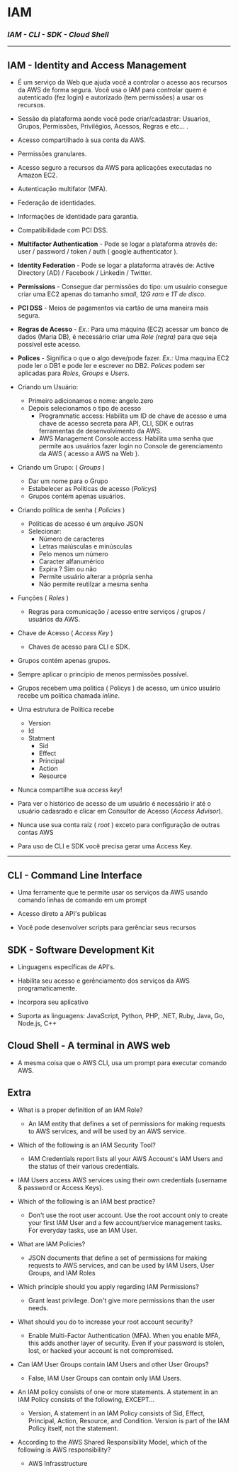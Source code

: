 # IAM 
### *IAM - CLI - SDK - Cloud Shell*
---
## IAM - Identity and Access Management
- É um serviço da Web que ajuda você a controlar o acesso aos recursos da AWS de forma segura. Você usa o IAM para controlar quem é autenticado (fez login) e autorizado (tem permissões) a usar os recursos.

- Sessão da plataforma aonde você pode criar/cadastrar: Usuarios, Grupos, Permissões, Privilégios, Acessos, Regras e etc... .

- Acesso compartilhado à sua conta da AWS.

- Permissões granulares.

- Acesso seguro a recursos da AWS para aplicações executadas no Amazon EC2.

- Autenticação multifator (MFA).

- Federação de identidades.

- Informações de identidade para garantia.

- Compatibilidade com PCI DSS.

- **Multifactor Authentication** - Pode se logar a plataforma através de: user / password / token / auth ( google authenticator ).

- **Identity Federation** - Pode se logar a plataforma através de: Active Directory (AD) / Facebook / Linkedin / Twitter.

- **Permissions** - Consegue dar permissões do tipo: um usuário consegue criar uma EC2 apenas do tamanho *small*, *12G ram* e *1T de disco*.

- **PCI DSS** - Meios de pagamentos via cartão de uma maneira mais segura.

- **Regras de Acesso** - *Ex.:* Para uma máquina (EC2) acessar um banco de dados (Maria DB), é necessário criar uma *Role (regra)* para que seja possível este acesso.

- **Polices** - Significa o que o algo deve/pode fazer. *Ex.:* Uma maquina EC2 pode ler o DB1 e pode ler e escrever no DB2. *Polices* podem ser aplicadas para *Roles*, *Groups* e *Users*.

- Criando um Usuário:
    - Primeiro adicionamos o nome: angelo.zero
    - Depois selecionamos o tipo de acesso
        - Programmatic access: Habilita um ID de chave de acesso e uma chave de acesso secreta para API, CLI, SDK e outras ferramentas de desenvolvimento da AWS.
        - AWS Management Console access: Habilita uma senha que permite aos usuários fazer login no Console de gerenciamento da AWS ( acesso a AWS na Web ).

- Criando um Grupo: ( *Groups* )
    - Dar um nome para o Grupo
    - Estabelecer as Politicas de acesso (*Policys*)
    - Grupos contém apenas usuários.

- Criando política de senha ( *Policies* )
    - Políticas de acesso é um arquivo JSON
    - Selecionar:
        - Número de caracteres
        - Letras maiúsculas e minúsculas
        - Pelo menos um número
        - Caracter alfanumérico
        - Expira ? Sim ou não
        - Permite usuário alterar a própria senha
        - Não permite reutilzar a mesma senha

- Funções ( *Roles* )
    - Regras para comunicação / acesso entre serviços / grupos / usuários da AWS.

- Chave de Acesso ( *Access Key* )
    - Chaves de acesso para CLI e SDK.

- Grupos contém apenas grupos.

- Sempre aplicar o principio de menos permissões possível.

-  Grupos recebem uma politica ( Policys ) de acesso, um único usuário recebe um política chamada *inline*.

- Uma estrutura de Politica recebe
    - Version
    - Id
    - Statment
        - Sid
        - Effect
        - Principal
        - Action
        - Resource

- Nunca compartilhe sua *access key*!

- Para ver o histórico de acesso de um usuário é necessário ir até o usuário cadasrado e clicar em Consultor de Acesso (*Access Advisor*).

- Nunca use sua conta raiz ( *root* ) exceto para configuração de outras contas AWS

- Para uso de CLI e SDK você precisa gerar uma Access Key.

---

## CLI - Command Line Interface
- Uma ferramente que te permite usar os serviços da AWS usando comando linhas de comando em um prompt 

- Acesso direto a API's publicas

- Você pode desenvolver scripts para gerênciar seus recursos


## SDK - Software Development Kit
- Linguagens específicas de API's.

- Habilita seu acesso e gerênciamento dos serviços da AWS programaticamente.

- Incorpora seu aplicativo

- Suporta as linguagens: JavaScript, Python, PHP, .NET, Ruby, Java, Go, Node.js, C++

## Cloud Shell - A terminal in AWS web
- A mesma coisa que o AWS CLI, usa um prompt para executar comando AWS.

## Extra
- What is a proper definition of an IAM Role?
    - An IAM entity that defines a set of permissions for making requests to AWS services, and will be used by an AWS service.

- Which of the following is an IAM Security Tool?
    - IAM Credentials report lists all your AWS Account's IAM Users and the status of their various credentials.

- IAM Users access AWS services using their own credentials (username & password or Access Keys).

- Which of the following is an IAM best practice?
    - Don't use the root user account. Use the root account only to create your first IAM User and a few account/service management tasks. For everyday tasks, use an IAM User.

- What are IAM Policies?
    - JSON documents that define a set of permissions for making requests to AWS services, and can be used by IAM Users, User Groups, and IAM Roles

- Which principle should you apply regarding IAM Permissions?
    - Grant least privilege. Don't give more permissions than the user needs.

- What should you do to increase your root account security?
    - Enable Multi-Factor Authentication (MFA). When you enable MFA, this adds another layer of security. Even if your password is stolen, lost, or hacked your account is not compromised.

- Can IAM User Groups contain IAM Users and other User Groups?
    - False, IAM User Groups can contain only IAM Users.

- An IAM policy consists of one or more statements. A statement in an IAM Policy consists of the following, EXCEPT...
    - Version, A statement in an IAM Policy consists of Sid, Effect, Principal, Action, Resource, and Condition. Version is part of the IAM Policy itself, not the statement.

- According to the AWS Shared Responsibility Model, which of the following is AWS responsibility?
    - AWS Infrasstructure